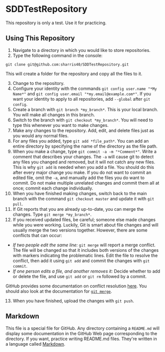 # SDDTestRepository
This repository is only a test. Use it for practicing.

## Using This Repository
1. Navigate to a directory in which you would like to store repositories.
2. Type the following command in the console:
```
git clone git@github.com:sharris40/SDDTestRepository.git
```
This will create a folder for the repository and copy all the files to it.

3. Change to the repository.
4. Configure your identity with the commands `git config user.name "*My Name*"` and `git config user.email "*my.email@example.com*"`. If you want your identity to apply to all repositories, add `--global` after `git config`.
5. Create a branch with `git branch *my_branch*`. This is your local branch. You will make all changes in this branch.
6. Switch to the branch with `git checkout *my_branch*`. You will need to type this whenever you want to make changes.
7. Make any changes to the repository. Add, edit, and delete files just as you would any normal files.
8. For any files you added, type `git add *file_path*`. You can add an entire directory by specifying the name of the directory as the file path.
9. When you make a change, type `git commit -a -m "*Comment*"`. Write a comment that describes your changes. The `-a` will cause git to detect any files you changed and removed, but it will not catch any new files. This is why `git add` is needed when you add a file. You should do this after every major change you make. If you do not want to commit an edited file, omit the `-a`, and manually add the files you do want to commit. Do not make multiple unrelated changes and commit them all at once; commit each change individually.
10. When you have finished making changes, switch back to the main branch with the command `git checkout master` and update it with `git pull`.
11. If Git reports that you are already up-to-date, you can merge the changes. Type `git merge *my_branch*`.
12. If you received updated files, be careful; someone else made changes while you were working. Luckily, Git is smart about file changes and will usually merge the two versions together. However, there are some conflicts that can occur:
  * *If two people edit the same line:* `git merge` will report a merge conflict. The file will be changed so that it includes both versions of the changes with markers indicating the problematic lines. Edit the file to resolve the conflict, then add it using `git add` and commit the changes with `git commit`.
  * *If one person edits a file, and another removes it:* Decide whether to add or delete the file, and use `git add` or `git rm` followed by a commit.

GitHub provides some documentation on conflict resolution [here](https://help.github.com/articles/resolving-a-merge-conflict-from-the-command-line/). You should also look at the documentation for [`git merge`](https://git-scm.com/docs/git-merge).

13. When you have finished, upload the changes with `git push`.

## Markdown
This file is a special file for GitHub. Any directory containing a `README.md` will display some documentation in the GitHub Web page corresponding to the directory. If you want, practice writing README.md files. They're written in a language called [Markdown](https://help.github.com/articles/markdown-basics/).
